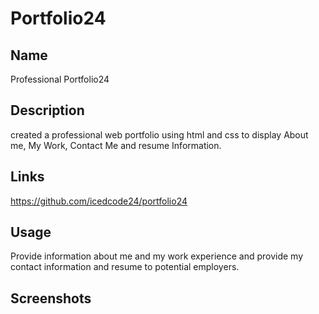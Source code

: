 # Portfolio24

## Name
Professional Portfolio24

## Description
created a professional web portfolio using html and css to display About me, My Work, Contact Me and resume Information.

## Links
https://github.com/icedcode24/portfolio24


## Usage
Provide information about me and my work experience and provide my contact information and resume to potential employers.
## Screenshots